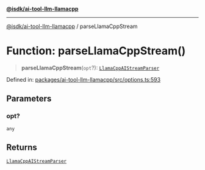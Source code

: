 [**@isdk/ai-tool-llm-llamacpp**](../README.md)

***

[@isdk/ai-tool-llm-llamacpp](../globals.md) / parseLlamaCppStream

# Function: parseLlamaCppStream()

> **parseLlamaCppStream**(`opt`?): [`LlamaCppAIStreamParser`](../type-aliases/LlamaCppAIStreamParser.md)

Defined in: [packages/ai-tool-llm-llamacpp/src/options.ts:593](https://github.com/isdk/ai-tool-llm-llamacpp.js/blob/474332917999cc9529d7dcbcd5079ae3a0f5177d/src/options.ts#L593)

## Parameters

### opt?

`any`

## Returns

[`LlamaCppAIStreamParser`](../type-aliases/LlamaCppAIStreamParser.md)
